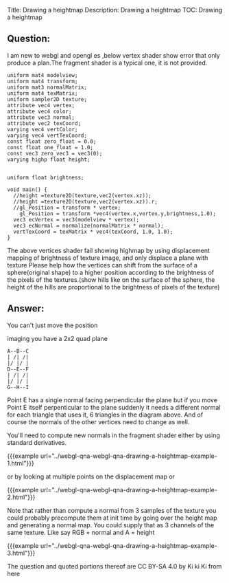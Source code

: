 Title: Drawing a heightmap
Description: Drawing a heightmap
TOC: Drawing a heightmap

## Question:

I am new to webgl and opengl es ,below vertex shader show error that only produce a plan.The fragment shader is a typical one, it is not provided.

```
uniform mat4 modelview;
uniform mat4 transform;
uniform mat3 normalMatrix;
uniform mat4 texMatrix;
uniform sampler2D texture;
attribute vec4 vertex;
attribute vec4 color;
attribute vec3 normal;
attribute vec2 texCoord;
varying vec4 vertColor;
varying vec4 vertTexCoord;
const float zero_float = 0.0;
const float one_float = 1.0;
const vec3 zero_vec3 = vec3(0);
varying highp float height;


uniform float brightness;

void main() {
  //height =texture2D(texture,vec2(vertex.xz));
  //height =texture2D(texture,vec2(vertex.xz)).r;
  //gl_Position = transform * vertex;
    gl_Position = transform *vec4(vertex.x,vertex.y,brightness,1.0);
  vec3 ecVertex = vec3(modelview * vertex);
  vec3 ecNormal = normalize(normalMatrix * normal);
  vertTexCoord = texMatrix * vec4(texCoord, 1.0, 1.0);
}  

```
The above vertices shader fail showing highmap by using displacement mapping of brightness of texture image, and only displace a plane with texture
Please help how the vertices can shift from the surface of a sphere(original shape) to a higher position according to the brightness of the pixels of the textures.(show hills like on the surface of the sphere, the height of the hills are proportional to the brightness of pixels of the texture)



## Answer:

You can't just move the position

imaging you have a 2x2 quad plane

```
A--B--C
| /| /|
|/ |/ |
D--E--F
| /| /|
|/ |/ |
G--H--I
```

Point E has a single normal facing perpendicular the plane but if you move Point E itself perpenticular to the plane suddenly it needs a different normal for each triangle that uses it, 6 triangles in the diagram above. And of course the normals of the other vertices need to change as well.

You'll need to compute new normals in the fragment shader either by using standard derivatives.

{{{example url="../webgl-qna-webgl-qna-drawing-a-heightmap-example-1.html"}}}

or by looking at multiple points on the displacement map or 

{{{example url="../webgl-qna-webgl-qna-drawing-a-heightmap-example-2.html"}}}

Note that rather than compute a normal from 3 samples of the texture you could probably precompute them at init time by going over the height map and generating a normal map. You could supply that as 3 channels of the same texture. Like say RGB = normal and A = height

{{{example url="../webgl-qna-webgl-qna-drawing-a-heightmap-example-3.html"}}}



<div class="so">
  <div>The question and quoted portions thereof are 
    CC BY-SA 4.0 by
    <a data-href="https://stackoverflow.com/users/12768183">Ki ki Ki</a>
    from
    <a data-href="https://stackoverflow.com/questions/61040525">here</a>
  </div>
</div>
